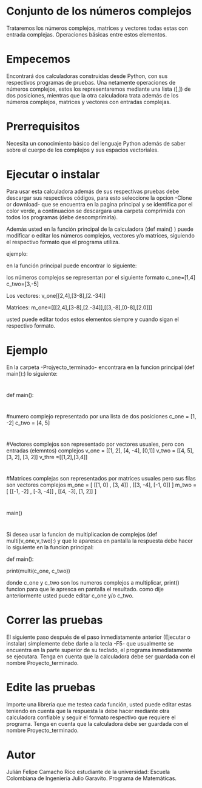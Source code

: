 # Conjunto de los números complejos
Trataremos los números complejos, matrices y vectores todas estas con entrada complejas. Operaciones básicas entre estos elementos.

# Empecemos
Encontrará dos calculadoras construidas desde Python, con sus respectivos programas de pruebas. Una netamente operaciones de números complejos, estos los representaremos mediante una lista ([,]) de dos posiciones, mientras que la otra calculadora trata además de los números complejos, matrices y vectores con entradas complejas.

# Prerrequisitos
Necesita un conocimiento básico del lenguaje Python además de saber sobre el cuerpo de los complejos y sus espacios vectoriales.

# Ejecutar o instalar
Para usar esta calculadora además de sus respectivas pruebas debe descargar sus respectivos códigos, para esto seleccione la opcion -Clone or download- que se encuentra en la pagina principal y se identifica por el color verde, a continuacion se descargara una carpeta comprimida con todos los programas (debe descomprimirla).

Además usted en la función principal de la calculadora (def main() ) puede modificar o editar los números complejos, vectores y/o matrices, siguiendo el respectivo formato que el programa utiliza.

ejemplo:

en la función principal puede encontrar lo siguiente:

los números complejos se representan por el siguiente formato
c_one=[1,4]
c_two=[3,-5]

Los vectores:
v_one[[2,4],[3-8],[2.-34]]

Matrices:
m_one=[[[2,4],[3-8],[2.-34]],[[3,-8],[0-8],[2.0]]]

usted puede editar todos estos elementos siempre y cuando sigan el respectivo formato.

# Ejemplo
En la carpeta -Projyecto_terminado- encontrara en la funcion principal (def main():) lo siguiente:
#
def main():
#
#numero complejo representado por una lista de dos posiciones
    c_one = [1, -2]
    c_two = [4, 5]
#
#Vectores complejos son representado por vectores usuales, pero con entradas (elemntos) complejos
    v_one = [[1, 2], [4, -4], [0,1]]
    v_two = [[4, 5], [3, 2], [3, 2]]
    v_thre =[[1,2],[3,4]]
#
#Matrices complejas son representados por matrices usuales pero sus filas son vectores complejos
    m_one = [ [[1, 0] , [3, 4]] , [[3, -4], [-1, 0]] ]
    m_two = [ [[-1, -2] , [-3, -4]] , [[4, -3], [1, 2]] ]
#  
main()
#
Si desea usar la funcion de multiplicacion de complejos (def multi(v_one,v_two):) y que le aparesca en pantalla la respuesta debe hacer lo siguiente en la funcion principal:

def main():

  print(multi(c_one, c_two))
  
 donde c_one y c_two son los numeros complejos a multiplicar, print() funcion para que le apresca en pantalla el resultado. como dije anteriormente usted puede editar c_one y/o c_two.  


# Correr las pruebas
El siguiente paso después de el paso inmediatamente anterior (Ejecutar o instalar) simplemente debe darle a la tecla -F5- que usualmente se encuentra en la parte superior de su teclado, el programa inmediatamente se ejecutara. Tenga en cuenta que la calculadora debe ser guardada con el nombre Proyecto_terminado.

# Edite las pruebas
Importe una librería que me testea cada función, usted puede editar estas teniendo en cuenta que la respuesta la debe hacer mediante otra calculadora confiable y seguir el formato respectivo que requiere el programa. Tenga en cuenta que la calculadora debe ser guardada con el nombre Proyecto_terminado.

# Autor
Julián Felipe Camacho Rico
estudiante de la universidad: Escuela Colombiana de Ingeniería Julio Garavito.
Programa de Matemáticas.


